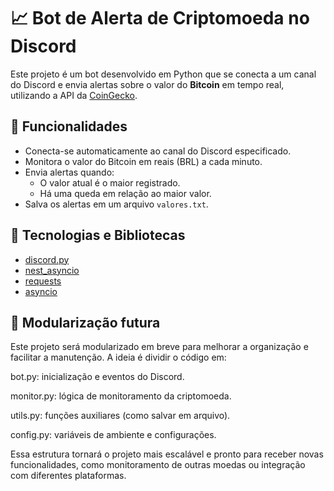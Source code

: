 # 📈 Bot de Alerta de Criptomoeda no Discord

Este projeto é um bot desenvolvido em Python que se conecta a um canal do Discord e envia alertas sobre o valor do **Bitcoin** em tempo real, utilizando a API da [CoinGecko](https://www.coingecko.com/).

## 🚀 Funcionalidades

- Conecta-se automaticamente ao canal do Discord especificado.
- Monitora o valor do Bitcoin em reais (BRL) a cada minuto.
- Envia alertas quando:
  - O valor atual é o maior registrado.
  - Há uma queda em relação ao maior valor.
- Salva os alertas em um arquivo `valores.txt`.

## 🧰 Tecnologias e Bibliotecas

- [discord.py](https://github.com/Rapptz/discord.py)
- [nest_asyncio](https://pypi.org/project/nest-asyncio/)
- [requests](https://docs.python-requests.org/en/latest/)
- [asyncio](https://docs.python.org/3/library/asyncio.html)

## 🧱 Modularização futura
Este projeto será modularizado em breve para melhorar a organização e facilitar a manutenção. A ideia é dividir o código em:

bot.py: inicialização e eventos do Discord.

monitor.py: lógica de monitoramento da criptomoeda.

utils.py: funções auxiliares (como salvar em arquivo).

config.py: variáveis de ambiente e configurações.

Essa estrutura tornará o projeto mais escalável e pronto para receber novas funcionalidades, como monitoramento de outras moedas ou integração com diferentes plataformas.
